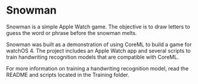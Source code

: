 # Snowman

Snowman is a simple Apple Watch game. The objective is to draw letters to guess the word or phrase before the snowman melts.

Snowman was built as a demonstration of using CoreML to build a game for watchOS 4. The project includes an Apple Watch app and several scripts to train handwriting recognition models that are compatible with CoreML.

For more information on training a handwriting recognition model, read the README and scripts located in the Training folder.
